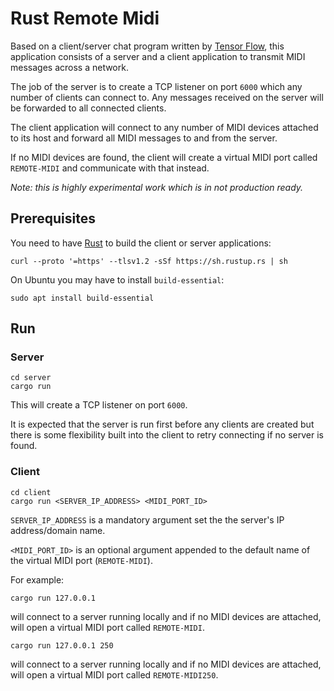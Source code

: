 # Rust Remote Midi

Based on a client/server chat program written by [Tensor Flow](https://github.com/tensor-programming/Rust_client-server_chat), this application consists of a server and a client application to transmit MIDI messages across a network.

The job of the server is to create a TCP listener on port `6000` which any number of clients can connect to. Any messages received on the server will be forwarded to all connected clients.

The client application will connect to any number of MIDI devices attached to its host and forward all MIDI messages to and from the server.

If no MIDI devices are found, the client will create a virtual MIDI port called `REMOTE-MIDI` and communicate with that instead.

*Note: this is highly experimental work which is in not production ready.*

## Prerequisites

You need to have [Rust](https://www.rust-lang.org/tools/install) to build the client or server applications:

    curl --proto '=https' --tlsv1.2 -sSf https://sh.rustup.rs | sh

On Ubuntu you may have to install `build-essential`:

    sudo apt install build-essential

## Run

### Server

    cd server
    cargo run

This will create a TCP listener on port `6000`.

It is expected that the server is run first before any clients are created but there is some flexibility built into the client to retry connecting if no server is found.

### Client

    cd client
    cargo run <SERVER_IP_ADDRESS> <MIDI_PORT_ID>

`SERVER_IP_ADDRESS` is a mandatory argument set the the server's IP address/domain name.

`<MIDI_PORT_ID>` is an optional argument appended to the default name of the virtual MIDI port (`REMOTE-MIDI`).

For example:

    cargo run 127.0.0.1

will connect to a server running locally and if no MIDI devices are attached, will open a virtual MIDI port called `REMOTE-MIDI`.

    cargo run 127.0.0.1 250

will connect to a server running locally and if no MIDI devices are attached, will open a virtual MIDI port called `REMOTE-MIDI250`.
